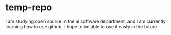 # temp-repo
I am studying open source in the ai software department,
and I am currently learning how to use github.
I hope to be able to use it easly in the future
